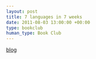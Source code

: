 ```yaml
---
layout: post
title: 7 languages in 7 weeks
date: 2011-08-03 13:00:00 +00:00
type: bookclub
human_type: Book Club
---
```

[blog](http://blog.plagelao.com/7languages7weeks/)


